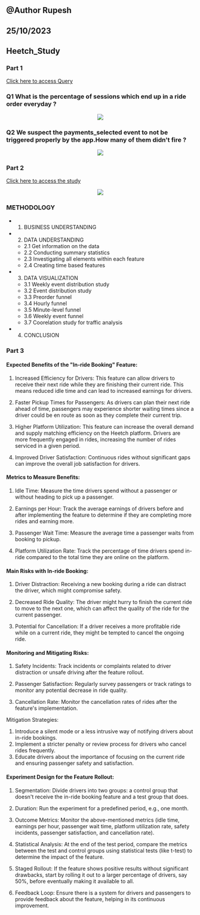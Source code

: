 ## @Author Rupesh
## 25/10/2023
## Heetch_Study

### Part 1

[Click here to access Query](https://github.com/Rupesh707/Heetch/blob/Master/Part%201/Query.sql)

### Q1 What is the percentage of sessions which end up in a ride order everyday ?


<p align="center">
  <img src="Images/Q1.jpeg">
</p>

### Q2 We suspect the payments_selected event to not be triggered properly by the app.How many of them didn't fire ?

<p align="center">
  <img src="Images/Q2.jpeg">
</p>

### Part 2

[Click here to access the study](https://nbviewer.org/github/Rupesh707/Heetch/blob/Master/Part%202/part2.ipynb)

<p align="center">
  <img src="Images/Funnel.jpeg">
</p>

### METHODOLOGY

- 1. BUSINESS UNDERSTANDING 

- 2. DATA UNDERSTANDING

    - 2.1 Get information on the data
    - 2.2 Conducting summary statistics
    - 2.3 Investigating all elements within each feature
    - 2.4 Creating time based features

- 3. DATA VISUALIZATION
    - 3.1 Weekly event distribution study
    - 3.2 Event distribution study
    - 3.3 Preorder funnel
    - 3.4 Hourly funnel
    - 3.5 Minute-level funnel
    - 3.6 Weekly event funnel
    - 3.7 Coorelation study for traffic analysis

- 4. CONCLUSION


### Part 3

#### Expected Benefits of the "In-ride Booking" Feature:

1. Increased Efficiency for Drivers: This feature can allow drivers to receive their next ride while they are finishing their current ride. This means reduced idle time and can lead to increased earnings for drivers.

2. Faster Pickup Times for Passengers: As drivers can plan their next ride ahead of time, passengers may experience shorter waiting times since a driver could be en route as soon as they complete their current trip.

3. Higher Platform Utilization: This feature can increase the overall demand and supply matching efficiency on the Heetch platform. Drivers are more frequently engaged in rides, increasing the number of rides serviced in a given period.

4. Improved Driver Satisfaction: Continuous rides without significant gaps can improve the overall job satisfaction for drivers.

#### Metrics to Measure Benefits:

1. Idle Time: Measure the time drivers spend without a passenger or without heading to pick up a passenger.

2. Earnings per Hour: Track the average earnings of drivers before and after implementing the feature to determine if they are completing more rides and earning more.

3. Passenger Wait Time: Measure the average time a passenger waits from booking to pickup.

4. Platform Utilization Rate: Track the percentage of time drivers spend in-ride compared to the total time they are online on the platform.

#### Main Risks with In-ride Booking:

1. Driver Distraction: Receiving a new booking during a ride can distract the driver, which might compromise safety.

2. Decreased Ride Quality: The driver might hurry to finish the current ride to move to the next one, which can affect the quality of the ride for the current passenger.

3. Potential for Cancellation: If a driver receives a more profitable ride while on a current ride, they might be tempted to cancel the ongoing ride.

#### Monitoring and Mitigating Risks:

1. Safety Incidents: Track incidents or complaints related to driver distraction or unsafe driving after the feature rollout.

2. Passenger Satisfaction: Regularly survey passengers or track ratings to monitor any potential decrease in ride quality.

3. Cancellation Rate: Monitor the cancellation rates of rides after the feature's implementation.

Mitigation Strategies:

1. Introduce a silent mode or a less intrusive way of notifying drivers about in-ride bookings.
2. Implement a stricter penalty or review process for drivers who cancel rides frequently.
3. Educate drivers about the importance of focusing on the current ride and ensuring passenger safety and satisfaction.

#### Experiment Design for the Feature Rollout:

1. Segmentation: Divide drivers into two groups: a control group that doesn't receive the in-ride booking feature and a test group that does.

2. Duration: Run the experiment for a predefined period, e.g., one month.
3. Outcome Metrics: Monitor the above-mentioned metrics (idle time, earnings per hour, passenger wait time, platform utilization rate, safety incidents, passenger satisfaction, and cancellation rate).

4. Statistical Analysis: At the end of the test period, compare the metrics between the test and control groups using statistical tests (like t-test) to determine the impact of the feature.

5. Staged Rollout: If the feature shows positive results without significant drawbacks, start by rolling it out to a larger percentage of drivers, say 50%, before eventually making it available to all.

6. Feedback Loop: Ensure there is a system for drivers and passengers to provide feedback about the feature, helping in its continuous improvement.